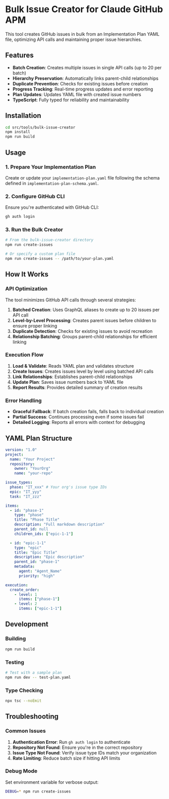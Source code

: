 # Bulk Issue Creator for Claude GitHub APM

This tool creates GitHub issues in bulk from an Implementation Plan YAML file, optimizing API calls and maintaining proper issue hierarchies.

## Features

- **Batch Creation**: Creates multiple issues in single API calls (up to 20 per batch)
- **Hierarchy Preservation**: Automatically links parent-child relationships
- **Duplicate Prevention**: Checks for existing issues before creation
- **Progress Tracking**: Real-time progress updates and error reporting
- **Plan Updates**: Updates YAML file with created issue numbers
- **TypeScript**: Fully typed for reliability and maintainability

## Installation

```bash
cd src/tools/bulk-issue-creator
npm install
npm run build
```

## Usage

### 1. Prepare Your Implementation Plan

Create or update your `implementation-plan.yaml` file following the schema defined in `implementation-plan-schema.yaml`.

### 2. Configure GitHub CLI

Ensure you're authenticated with GitHub CLI:

```bash
gh auth login
```

### 3. Run the Bulk Creator

```bash
# From the bulk-issue-creator directory
npm run create-issues

# Or specify a custom plan file
npm run create-issues -- /path/to/your-plan.yaml
```

## How It Works

### API Optimization

The tool minimizes GitHub API calls through several strategies:

1. **Batched Creation**: Uses GraphQL aliases to create up to 20 issues per API call
2. **Level-by-Level Processing**: Creates parent issues before children to ensure proper linking
3. **Duplicate Detection**: Checks for existing issues to avoid recreation
4. **Relationship Batching**: Groups parent-child relationships for efficient linking

### Execution Flow

1. **Load & Validate**: Reads YAML plan and validates structure
2. **Create Issues**: Creates issues level by level using batched API calls
3. **Link Relationships**: Establishes parent-child relationships
4. **Update Plan**: Saves issue numbers back to YAML file
5. **Report Results**: Provides detailed summary of creation results

### Error Handling

- **Graceful Fallback**: If batch creation fails, falls back to individual creation
- **Partial Success**: Continues processing even if some issues fail
- **Detailed Logging**: Reports all errors with context for debugging

## YAML Plan Structure

```yaml
version: "1.0"
project:
  name: "Your Project"
  repository:
    owner: "YourOrg"
    name: "your-repo"

issue_types:
  phase: "IT_xxx" # Your org's issue type IDs
  epic: "IT_yyy"
  task: "IT_zzz"

items:
  - id: "phase-1"
    type: "phase"
    title: "Phase Title"
    description: "Full markdown description"
    parent_id: null
    children_ids: ["epic-1-1"]

  - id: "epic-1-1"
    type: "epic"
    title: "Epic Title"
    description: "Epic description"
    parent_id: "phase-1"
    metadata:
      agent: "Agent_Name"
      priority: "high"

execution:
  create_order:
    - level: 1
      items: ["phase-1"]
    - level: 2
      items: ["epic-1-1"]
```

## Development

### Building

```bash
npm run build
```

### Testing

```bash
# Test with a sample plan
npm run dev -- test-plan.yaml
```

### Type Checking

```bash
npx tsc --noEmit
```

## Troubleshooting

### Common Issues

1. **Authentication Error**: Run `gh auth login` to authenticate
2. **Repository Not Found**: Ensure you're in the correct repository
3. **Issue Type Not Found**: Verify issue type IDs match your organization
4. **Rate Limiting**: Reduce batch size if hitting API limits

### Debug Mode

Set environment variable for verbose output:

```bash
DEBUG=* npm run create-issues
```
